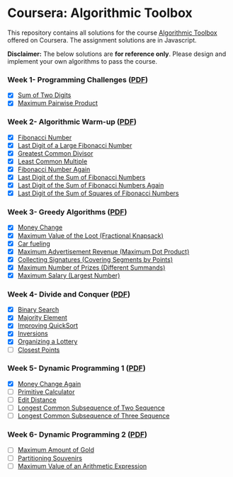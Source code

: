 # Coursera: Algorithmic Toolbox

This repository contains all solutions for the course [Algorithmic Toolbox](https://www.coursera.org/learn/algorithmic-toolbox) offered on Coursera. The assignment solutions are in Javascript.

**Disclaimer:** The below solutions are **for reference only**. Please design and implement your own algorithms to pass the course.

### Week 1- Programming Challenges ([PDF](Assignments/week1_programming_challenges.pdf))

- [x] [Sum of Two Digits](Solutions/1_1.js)
- [x] [Maximum Pairwise Product](Solutions/1_2.js)

### Week 2- Algorithmic Warm-up ([PDF](Assignments/week2_algorithmic_warmup.pdf))

- [x] [Fibonacci Number](Solutions/2_1.js)
- [x] [Last Digit of a Large Fibonacci Number](Solutions/2_2.js)
- [x] [Greatest Common Divisor](Solutions/2_3.js)
- [x] [Least Common Multiple](Solutions/2_4.js)
- [x] [Fibonacci Number Again](Solutions/2_5.js)
- [x] [Last Digit of the Sum of Fibonacci Numbers](Solutions/2_6.js)
- [x] [Last Digit of the Sum of Fibonacci Numbers Again](Solutions/2_7.js)
- [x] [Last Digit of the Sum of Squares of Fibonacci Numbers](Solutions/2_8.js)

### Week 3- Greedy Algorithms ([PDF](Assignments/week3_greedy_algorithms.pdf))

- [x] [Money Change](Solutions/3_1.js)
- [x] [Maximum Value of the Loot (Fractional Knapsack)](Solutions/3_2.js)
- [x] [Car fueling](Solutions/3_3.js)
- [x] [Maximum Advertisement Revenue (Maximum Dot Product)](Solutions/3_4.js)
- [x] [Collecting Signatures (Covering Segments by Points)](Solutions/3_5.js)
- [x] [Maximum Number of Prizes (Different Summands)](Solutions/3_6.js)
- [x] [Maximum Salary (Largest Number)](Solutions/3_7.js)

### Week 4- Divide and Conquer ([PDF](Assignments/week4_divide_and_conquer.pdf))

- [x] [Binary Search](Solutions/4_1.js)
- [x] [Majority Element](Solutions/4_2.js)
- [x] [Improving QuickSort](Solutions/4_3.js)
- [x] [Inversions](Solutions/4_4.js)
- [x] [Organizing a Lottery](Solutions/4_5.js)
- [ ] [Closest Points]()

### Week 5- Dynamic Programming 1 ([PDF](Assignments/week5_dynamic_programming1.pdf))

- [x] [Money Change Again]()
- [ ] [Primitive Calculator]()
- [ ] [Edit Distance]()
- [ ] [Longest Common Subsequence of Two Sequence]()
- [ ] [Longest Common Subsequence of Three Sequence]()

### Week 6- Dynamic Programming 2 ([PDF](Assignments/week6_dynamic_programming2.pdf))

- [ ] [Maximum Amount of Gold]()
- [ ] [Partitioning Souvenirs]()
- [ ] [Maximum Value of an Arithmetic Expression]()
